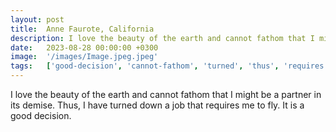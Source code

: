 ```yaml
---
layout: post
title:  Anne Faurote, California
description: I love the beauty of the earth and cannot fathom that I might be a partner in its demise. Thus, I have turned down a job that requires me to fly. It i...
date:   2023-08-28 00:00:00 +0300
image:  '/images/Image.jpeg.jpeg'
tags:   ['good-decision', 'cannot-fathom', 'turned', 'thus', 'requires', 'partner', 'might', 'love']
---
```

I love the beauty of the earth and cannot fathom that I might be a partner in its demise. Thus, I have turned down a job that requires me to fly. It is a good decision.

